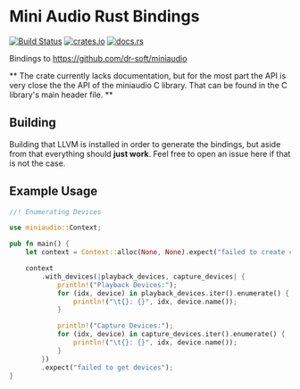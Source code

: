Mini Audio Rust Bindings
===

[![Build Status](https://github.com/ExPixel/miniaudio-rs/workflows/Tests/badge.svg)](https://github.com/ExPixel/miniaudio-rs/actions?query=workflow%3ATests)
[![crates.io](https://img.shields.io/crates/v/miniaudio.svg?color=orange)](https://crates.io/crates/miniaudio)
[![docs.rs](https://img.shields.io/badge/docs-stable-blue.svg)](https://docs.rs/miniaudio)

Bindings to https://github.com/dr-soft/miniaudio

**
The crate currently lacks documentation, but for the most part the API is very close the the API of the miniaudio C library.
That can be found in the C library's main header file.
**

Building
---
Building that LLVM is installed in order to generate the bindings, but aside from that everything should __just work__.
Feel free to open an issue here if that is not the case.


Example Usage
---
```rust
//! Enumerating Devices

use miniaudio::Context;

pub fn main() {
    let context = Context::alloc(None, None).expect("failed to create context");

    context
        .with_devices(|playback_devices, capture_devices| {
            println!("Playback Devices:");
            for (idx, device) in playback_devices.iter().enumerate() {
                println!("\t{}: {}", idx, device.name());
            }

            println!("Capture Devices:");
            for (idx, device) in capture_devices.iter().enumerate() {
                println!("\t{}: {}", idx, device.name());
            }
        })
        .expect("failed to get devices");
}
```
